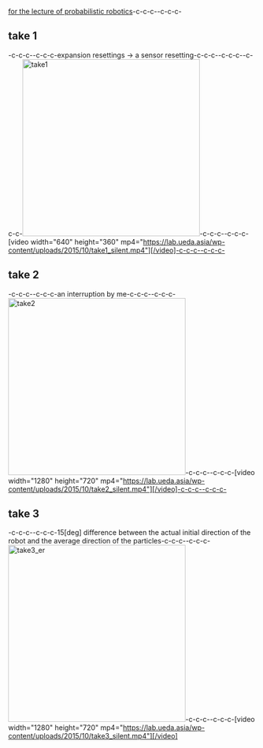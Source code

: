 <a href="https://lab.ueda.asia/?page_id=180">for the lecture of probabilistic robotics</a>-c-c-c--c-c-c-<h2>take 1</h2>-c-c-c--c-c-c-expansion resettings -> a sensor resetting-c-c-c--c-c-c--c-c-c-<a href="https://lab.ueda.asia/wp-content/uploads/2015/10/take1.gif"><img src="https://lab.ueda.asia/wp-content/uploads/2015/10/take1.gif" alt="take1" width="360" height="360" class="alignleft size-full wp-image-225" /></a>-c-c-c--c-c-c-[video width="640" height="360" mp4="https://lab.ueda.asia/wp-content/uploads/2015/10/take1_silent.mp4"][/video]-c-c-c--c-c-c-<h2>take 2</h2>-c-c-c--c-c-c-an interruption by me-c-c-c--c-c-c-<a href="https://lab.ueda.asia/wp-content/uploads/2015/10/take2.gif"><img src="https://lab.ueda.asia/wp-content/uploads/2015/10/take2.gif" alt="take2" width="360" height="360" class="alignleft size-full wp-image-224" /></a>-c-c-c--c-c-c-[video width="1280" height="720" mp4="https://lab.ueda.asia/wp-content/uploads/2015/10/take2_silent.mp4"][/video]-c-c-c--c-c-c-<h2>take 3</h2>-c-c-c--c-c-c-15[deg] difference between the actual initial direction of the robot and the average direction of the particles-c-c-c--c-c-c-<a href="https://lab.ueda.asia/wp-content/uploads/2015/10/take3_er.gif"><img src="https://lab.ueda.asia/wp-content/uploads/2015/10/take3_er.gif" alt="take3_er" width="360" height="360" class="alignleft size-full wp-image-227" /></a>-c-c-c--c-c-c-[video width="1280" height="720" mp4="https://lab.ueda.asia/wp-content/uploads/2015/10/take3_silent.mp4"][/video]
